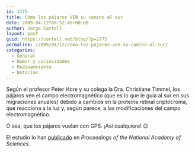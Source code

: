 ```yaml
---
id: 1775
title: Cómo los pájaros VEN su camino al sur
date: 2009-04-12T08:52:45+00:00
author: Jorge Cortell
layout: post
guid: https://cortell.net/blog/?p=1775
permalink: /2009/04/12/como-los-pajaros-ven-su-camino-al-sur/
categories:
  - General
  - Humor y curiosidades
  - Medioambiente
  - Noticias
---
```

Según el profesor Peter Hore y su colega la Dra. Christiane Timmel, los pájaros ven el campo electromagnético (que es lo que le guía al sur en sus migraciones anuales) debido a cambios en la proteína retinal criptocroma, que reacciona a la luz y, según parece, a las modificaciones del campo electromagnético.

O sea, que los pájaros vuelan con GPS. ¡Así cualquiera! 😉

El estudio lo han <a title="https://www.pnas.org/content/106/2/353.abstract?sid=7af2aa8a-1dba-4057-93a3-219e80709b54" href="https://www.pnas.org/content/106/2/353.abstract?sid=7af2aa8a-1dba-4057-93a3-219e80709b54" target="_blank">publicado</a> en _Proceedings of the National Academy of Sciences_.